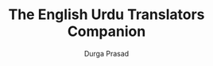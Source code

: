 ---
title: "The English Urdu Translators Companion"
author: ["Durga Prasad"]
year: 1890
language: ["English"]
genre: ["Reference Literature", "Translation Studies", "Urdu Lexicography"]
description: "The English Urdu Translators Companion first issued in 1890 authored by Durga Prasad presents a significant contribution to Indian letters.

The work engages with IIIT, offering scholars a reliable primary source.

Languages: Eng.

Consult the digitised edition at https://archive.org/details/in.e..."
collections: ["reference-texts", "linguistic-works", "colonial-india"]
sources:
  - name: "Internet Archive"
    url: "https://archive.org/details/in.ernet.dli.2015.227891"
    type: "other"
references:
  - name: "Open Library: The English Urdu Translators"
    url: "https://openlibrary.org/search?q=The+English+Urdu+Translators+Companion+year+Durga+Prasad"
    type: "other"
featured: false
publishDate: 2025-10-30
tags: ['translation']
---